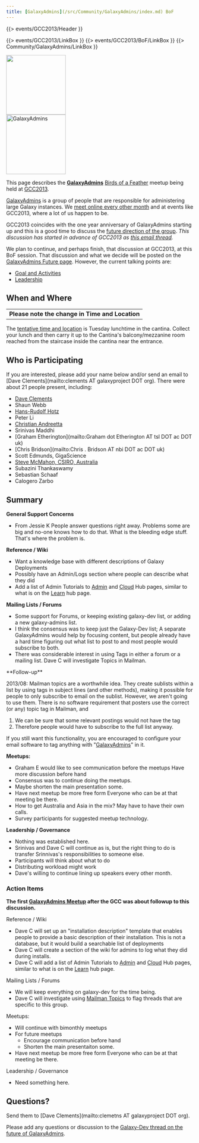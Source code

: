 ```yaml
---
title: [GalaxyAdmins](/src/Community/GalaxyAdmins/index.md) BoF
---
```

{{> events/GCC2013/Header }}



{{> events/GCC2013/LinkBox }}
{{> events/GCC2013/BoF/LinkBox }}
{{> Community/GalaxyAdmins/LinkBox }}

<div class='left'><a href='/src/events/GCC2013/BoF/index.md'><img src="/src/images/Logos/GCC2013BoFLogo.png" alt="" width="160" /></a><br />
<a href='/src/Community/GalaxyAdmins/index.md'><img src="/src/images/Logos/GalaxyAdmins.png" alt="GalaxyAdmins" width="160" /></a></div>

This page describes the **[GalaxyAdmins](/src/Community/GalaxyAdmins/index.md)** [Birds of a Feather](/src/events/GCC2013/BoF/index.md) meetup being held at [GCC2013](/src/events/GCC2013/index.md).

[GalaxyAdmins](/src/Community/GalaxyAdmins/index.md) is a group of people that are responsible for administering large Galaxy instances.  We [meet online every other month](/src/Community/GalaxyAdmins/Meetups/index.md) and at events like GCC2013, where a lot of us happen to be.

GCC2013 coincides with the one year anniversary of GalaxyAdmins starting up and this is a good time to discuss the [future direction of the group](/src/Community/GalaxyAdmins/Future/index.md).  *This discussion has started in advance of GCC2013 as [this email thread](http://dev.list.galaxyproject.org/GalaxyAdmins-Group-Future-Directions-td4659133.html).* 

We plan to continue, and perhaps finish, that discussion at GCC2013, at this BoF session.  That discussion and what we decide will be posted on the [GalaxyAdmins Future page](/src/Community/GalaxyAdmins/Future/index.md).  However, the current talking points are:

* [Goal and Activities](/src/Community/GalaxyAdmins/Future/index.md#galaxyadmins-goals-and-activities)
* [Leadership](/src/Community/GalaxyAdmins/Future/index.md#leadership) 

## When and Where

<table>
  <tr>
    <td style=" class="red" "> <strong>Please note the change in Time and Location</strong> </td>
  </tr>
</table>


The [tentative time and location](/src/events/GCC2013/BoF/index.md#bof-schedule) is Tuesday lunchtime in the cantina. Collect your lunch and then carry it up to the Cantina's balcony/mezzanine room reached from the staircase inside the cantina near the entrance.

## Who is Participating

If you are interested, please add your name below and/or send an email to [Dave Clements](mailto:clements AT galaxyproject DOT org).  There were about 21 people present, including:

* [Dave Clements](/src/DaveClements/index.md)
* Shaun Webb
* [Hans-Rudolf Hotz](/src/HansrudolfHotz/index.md)
* Peter Li
* [Christian Andreetta](http://www.computing.uni.no/staff?nickname=christiana)
* Srinivas Maddhi
* [Graham Etherington](mailto:Graham dot Etherington AT tsl DOT ac DOT uk)
* [Chris Bridson](mailto:Chris . Bridson AT nbi DOT ac DOT uk)
* Scott Edmunds, GigaScience
* [Steve McMahon, CSIRO, Australia](/src/SteveMcMahon/index.md)
* Subazini Thankaswamy
* Sebastian Schaaf
* Calogero Zarbo

## Summary

**General Support Concerns**
* From Jessie K
    People answer questions right away.  Problems some are big and no-one knows how to do that.
    What is the bleeding edge stuff.  That's where the problem is.

**Reference / Wiki**
* Want a knowledge base with different descriptions of Galaxy Deployments
* Possibly have an Admin/Logs section where people can describe what they did
* Add a list of Admin Tutorials to [Admin](/src/Admin/index.md) and [Cloud](/src/CloudMan/index.md) Hub pages, similar to what is on the [Learn](/src/Learn/index.md) hub page.

**Mailing Lists / Forums**

* Some support for Forums, or keeping existing galaxy-dev list, or adding a new galaxy-admins list.
* I think the consensus was to keep just the Galaxy-Dev list;  A separate GalaxyAdmins would help by focusing content, but people already have a hard time figuring out what list to post to and most people would subscribe to both.
* There was considerable interest in using Tags in either a forum or a mailing list.  Dave C will investigate Topics in Mailman.

<div class='indent'>
**Follow-up**

2013/08: Mailman topics are a worthwhile idea.  They create sublists within a list by using tags in subject lines (and other methods), making it possible for people to only subscribe to email on the sublist.  However, we aren't going to use them.  There is no software requirement that posters use the correct (or any) topic tag in Mailman, and 
1. We can be sure that some relevant postings would not have the tag
2. Therefore people would have to subscribe to the full list anyway.

If you still want this functionality, you are encouraged to configure your email software to tag anything with "[GalaxyAdmins](/src/GalaxyAdmins/index.md)" in it. 
</div>

**Meetups:**
* Graham E would like to see communication before the meetups  Have more discussion before hand
* Consensus was to continue doing the meetups.
* Maybe shorten the main presentation some.
* Have next meetup be more free form Everyone who can be at that meeting be there.
* How to get Australia and Asia in the mix?  May have to have their own calls.
* Survey participants for suggested meetup technology.

**Leadership / Governance**
* Nothing was established here.
* Srinivas and Dave C will continue as is, but the right thing to do is transfer Srinnivas's responsibilities to someone else.
* Participants will think about what to do
* Distributing workload might work
* Dave's willing to continue lining up speakers every other month.

### Action Items

**The first [GalaxyAdmins Meetup](/src/Community/GalaxyAdmins/Meetups/2013_11_20/index.md) after the GCC was about followup to this discussion.**


Reference / Wiki
* Dave C will set up an "installation description" template that enables people to provide a basic description of their installation.  This is not a database, but it would build a searchable list of deployments
* Dave C will create a section of the wiki for admins to log what they did during installs.
* Dave C will add a list of Admin Tutorials to [Admin](/src/Admin/index.md) and [Cloud](/src/CloudMan/index.md) Hub pages, similar to what is on the [Learn](/src/Learn/index.md) hub page.

Mailing Lists / Forums

* We will keep everything on galaxy-dev for the time being.
* Dave C will investigate using [Mailman Topics](http://www.list.org/mailman-member/node29.html) to flag threads that are specific to this group.

Meetups:
* Will continue with bimonthly meetups
* For future meetups
  * Encourage communication before hand
  * Shorten the main presentaiton some.
* Have next meetup be more free form Everyone who can be at that meeting be there.

Leadership / Governance
* Need something here.

## Questions?

Send them to [Dave Clements](mailto:clemetns AT galaxyproject DOT org).

Please add any questions or discussion to the [Galaxy-Dev thread on the future of GalaxyAdmins](http://dev.list.galaxyproject.org/GalaxyAdmins-Group-Future-Directions-td4659133.html).
